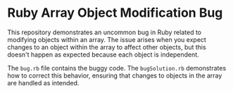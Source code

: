# Ruby Array Object Modification Bug

This repository demonstrates an uncommon bug in Ruby related to modifying objects within an array.  The issue arises when you expect changes to an object within the array to affect other objects, but this doesn't happen as expected because each object is independent.

The `bug.rb` file contains the buggy code. The `bugSolution.rb` demonstrates how to correct this behavior, ensuring that changes to objects in the array are handled as intended.